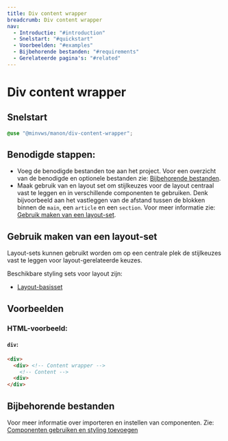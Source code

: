 ```yaml
---
title: Div content wrapper
breadcrumb: Div content wrapper
nav:
  - Introductie: "#introduction"
  - Snelstart: "#quickstart"
  - Voorbeelden: "#examples"
  - Bijbehorende bestanden: "#requirements"
  - Gerelateerde pagina's: "#related"
---
```


<h1 id="introduction">Div content wrapper</h1>

<h2 id="quickstart">Snelstart</h2>

```scss
@use "@minvws/manon/div-content-wrapper";
```

## Benodigde stappen:

- Voeg de benodigde bestanden toe aan het project. Voor een overzicht van de benodigde en
  optionele bestanden zie:
  [Bijbehorende bestanden](#requirements).
- Maak gebruik van en layout set om stijlkeuzes voor de layout centraal vast te leggen en
  in verschillende componenten te gebruiken. Denk bijvoorbeeld aan het vastleggen van de
  afstand tussen de blokken binnen de `main`, een `article` en een
  `section`. Voor meer informatie zie:
  [Gebruik maken van een layout-set](#layout-set).

<h2 id="layout-set">Gebruik maken van een layout-set</h2>

Layout-sets kunnen gebruikt worden om op een centrale plek de stijlkeuzes vast te leggen
voor layout-gerelateerde keuzes.

Beschikbare styling sets voor layout zijn:

- [Layout-basisset](/components/layout/layout-set)

<h2 id="examples">Voorbeelden</h2>

### HTML-voorbeeld:

#### `div`:

```html
<div>
  <div> <!-- Content wrapper -->
    <!-- Content -->
  <div>
</div>
```

<h2 id="requirements">Bijbehorende bestanden</h2>

Voor meer informatie over importeren en instellen van componenten. Zie:
[Componenten gebruiken en styling toevoegen](/documentation/import-styling)
